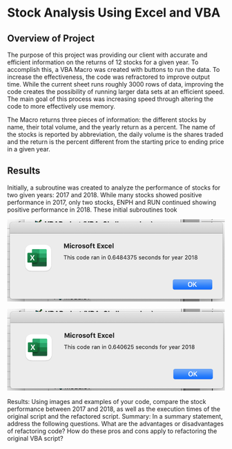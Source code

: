 # Stock Analysis Using Excel and VBA
## Overview of Project
The purpose of this project was providing our client with accurate and efficient information on the returns of 12 stocks for a given year. To accomplish this, a VBA Macro was created with buttons to run the data. To increase the effectiveness, the code was refractored to improve output time. While the current sheet runs roughly 3000 rows of data, improving the code creates the possibility of running larger data sets at an efficient speed. The main goal of this process was increasing speed through altering the code to more effectively use memory. 

The Macro returns three pieces of information: the different stocks by name, their total volume, and the yearly return as a percent. The name of the stocks is reported by abbreviation, the daily volume is the shares traded and the return is the percent different from the starting price to ending price in a given year. 

## Results
Initially, a subroutine was created to analyze the performance of stocks for two given years: 2017 and 2018. While many stocks showed positive performance in 2017, only two stocks, ENPH and RUN continued showing positive performance in 2018. These initial subroutines took 
<p align="center">
<img src="https://github.com/teachjanderson/stock-analysis/blob/main/images/2017.png" width="600" />
  
<p align="center">
<img src="https://github.com/teachjanderson/stock-analysis/blob/main/images/2018.png" width="600" />

Results: Using images and examples of your code, compare the stock performance between 2017 and 2018, as well as the execution times of the original script and the refactored script.
Summary: In a summary statement, address the following questions.
What are the advantages or disadvantages of refactoring code?
How do these pros and cons apply to refactoring the original VBA script?

